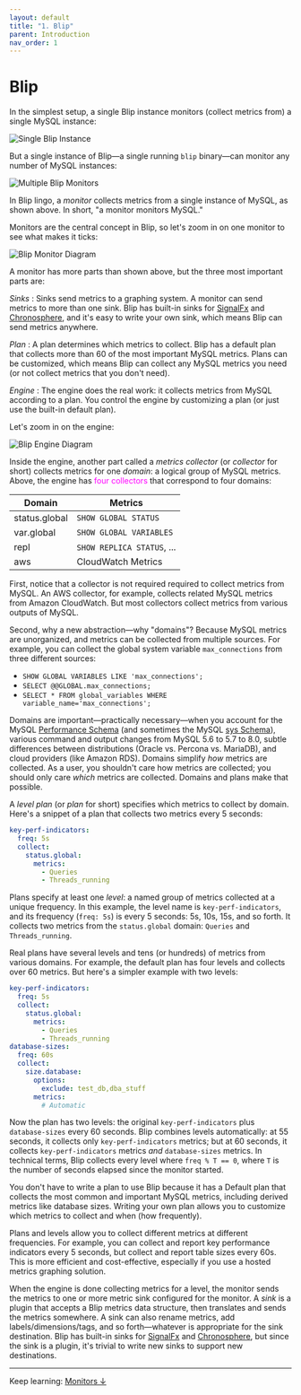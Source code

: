 ```yaml
---
layout: default
title: "1. Blip"
parent: Introduction
nav_order: 1
---
```


# Blip

In the simplest setup, a single Blip instance monitors (collect metrics from) a single MySQL instance:

![Single Blip Instance](/blip/assets/img/blip-single.png)

But a single instance of Blip&mdash;a single running `blip` binary&mdash;can monitor any number of MySQL instances:

![Multiple Blip Monitors](/blip/assets/img/blip-multi.png)

In Blip lingo, a _monitor_ collects metrics from a single instance of MySQL, as shown above.
In short, "a monitor monitors MySQL."

Monitors are the central concept in Blip, so let's zoom in on one monitor to see what makes it ticks:

![Blip Monitor Diagram](/blip/assets/img/blip-monitor.png)

A monitor has more parts than shown above, but the three most important parts are:

_Sinks_
: Sinks send metrics to a graphing system. A monitor can send metrics to more than one sink. Blip has built-in sinks for [SignalFx](https://docs.signalfx.com/en/latest/) and [Chronosphere](https://chronosphere.io/), and it's easy to write your own sink, which means Blip can send metrics anywhere.

_Plan_
: A plan determines which metrics to collect.
Blip has a default plan that collects more than 60 of the most important MySQL metrics.
Plans can be customized, which means Blip can collect any MySQL metrics you need (or not collect metrics that you don't need).

_Engine_
: The engine does the real work: it collects metrics from MySQL according to a plan.
You control the engine by customizing a plan (or just use the built-in default plan).

Let's zoom in on the engine:

![Blip Engine Diagram](/blip/assets/img/blip-engine.png)

Inside the engine, another part called a _metrics collector_ (or _collector_ for short) collects metrics for one _domain_: a logical group of MySQL metrics.
Above, the engine has <span style="color:magenta;">four collectors</span> that correspond to four domains:

|Domain|Metrics|
|------|-------------|
|status.global|`SHOW GLOBAL STATUS`|
|var.global|`SHOW GLOBAL VARIABLES`|
|repl|`SHOW REPLICA STATUS`, ...|
|aws|CloudWatch Metrics|

First, notice that a collector is not required required to collect metrics from MySQL.
An AWS collector, for example, collects related MySQL metrics from Amazon CloudWatch.
But most collectors collect metrics from various outputs of MySQL.

Second, why a new abstraction&mdash;why "domains"?
Because MySQL metrics are unorganized, and metrics can be collected from multiple sources.
For example, you can collect the global system variable `max_connections` from three different sources:

* `SHOW GLOBAL VARIABLES LIKE 'max_connections';`
* `SELECT @@GLOBAL.max_connections;`
* `SELECT * FROM global_variables WHERE variable_name='max_connections';`

Domains are important&mdash;practically necessary&mdash;when you account for the MySQL [Performance Schema](https://dev.mysql.com/doc/refman/8.0/en/performance-schema) (and sometimes the MySQL [sys Schema](https://dev.mysql.com/doc/refman/8.0/en/sys-schema)), various command and output changes from MySQL 5.6 to 5.7 to 8.0, subtle differences between distributions (Oracle vs. Percona vs. MariaDB), and cloud providers (like Amazon RDS).
Domains simplify _how_ metrics are collected.
As a user, you shouldn't care how metrics are collected; you should only care _which_ metrics are collected.
Domains and plans make that possible.

A _level plan_ (or _plan_ for short) specifies which metrics to collect by domain.
Here's a snippet of a plan that collects two metrics every 5 seconds:

```yaml
key-perf-indicators:
  freq: 5s
  collect:
    status.global:
      metrics:
        - Queries
        - Threads_running
```

Plans specify at least one _level_: a named group of metrics collected at a unique frequency.
In this example, the level name is `key-perf-indicators`, and its frequency (`freq: 5s`) is every 5 seconds: 5s, 10s, 15s, and so forth.
It collects two metrics from the `status.global` domain: `Queries` and `Threads_running`.

Real plans have several levels and tens (or hundreds) of metrics from various domains.
For example, the default plan has four levels and collects over 60 metrics.
But here's a simpler example with two levels:

```yaml
key-perf-indicators:
  freq: 5s
  collect:
    status.global:
      metrics:
        - Queries
        - Threads_running
database-sizes:
  freq: 60s
  collect:
    size.database:
      options:
        exclude: test_db,dba_stuff
      metrics:
        # Automatic
```

Now the plan has two levels: the original `key-perf-indicators` plus `database-sizes` every 60 seconds.
Blip combines levels automatically: at 55 seconds, it collects only `key-perf-indicators` metrics; but at 60 seconds, it collects `key-perf-indicators` metrics _and_ `database-sizes` metrics.
In technical terms, Blip collects every level where `freq % T == 0`, where `T` is the number of seconds elapsed since the monitor started.

<p class="note">
You don't have to write a plan to use Blip because it has a Default plan that collects the most common and important MySQL metrics, including derived metrics like database sizes.
Writing your own plan allows you to customize which metrics to collect and when (how frequently).
</p>

Plans and levels allow you to collect different metrics at different frequencies.
For example, you can collect and report key performance indicators every 5 seconds, but collect and report table sizes every 60s.
This is more efficient and cost-effective, especially if you use a hosted metrics graphing solution.

When the engine is done collecting metrics for a level, the monitor sends the metrics to one or more metric sink configured for the monitor.
A _sink_ is a plugin that accepts a Blip metrics data structure, then translates and sends the metrics somewhere.
A sink can also rename metrics, add labels/dimensions/tags, and so forth&mdash;whatever is appropriate for the sink destination.
Blip has built-in sinks for [SignalFx](https://docs.signalfx.com/en/latest/) and [Chronosphere](https://chronosphere.io/), but since the sink is a plugin, it's trivial to write new sinks to support new destinations.

---

Keep learning: [Monitors&nbsp;&darr;](monitors)
